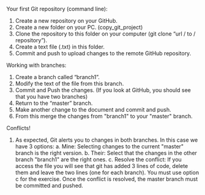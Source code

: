 Your first Git repository (command line):
1. Create a new repository on your GitHub.
2. Create a new folder on your PC. (copy_git_project)
3. Clone the repository to this folder on your computer (git clone “url / to / repository”).
4. Create a text file (.txt) in this folder.
5. Commit and push to upload changes to the remote GitHub repository.

Working with branches:
1. Create a branch called “branch1”.
2. Modify the text of the file from this branch.
3. Commit and Push the changes. (If you look at GitHub, you should see that you have two branches)
4. Return to the “master” branch.
5. Make another change to the document and commit and push.
6. From this merge the changes from "branch1" to your "master" branch.

Conflicts!
1. As expected, Git alerts you to changes in both branches. In this case we have 3 options:
a. Mine: Selecting changes to the current "master" branch is the right version.
b. Their: Select that the changes in the other branch "branch1" are the right ones.
c. Resolve the conflict: If you access the file you will see that git has added 3 lines of code, delete them and leave the two lines (one for each branch).
You must use option c for the exercise.
Once the conflict is resolved, the master branch must be committed and pushed.
